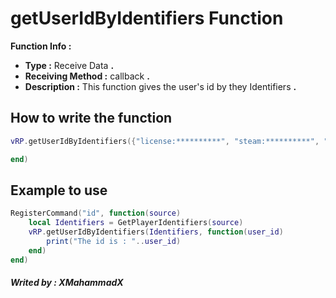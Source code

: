 # getUserIdByIdentifiers Function
**Function Info :**
* **Type :** Receive Data **.**  
* **Receiving Method :** callback **.**
* **Description :** This function gives the user's id by they Identifiers  **.**

## How to write the function
```lua
vRP.getUserIdByIdentifiers({"license:**********", "steam:**********", "discord:********"}, function(user_id)

end)
```

## Example to use 
```lua
RegisterCommand("id", function(source)
    local Identifiers = GetPlayerIdentifiers(source)
    vRP.getUserIdByIdentifiers(Identifiers, function(user_id)
        print("The id is : "..user_id)
    end)
end)
```

##### Writed by : XMahammadX

